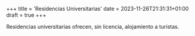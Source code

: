 +++
title = 'Residencias Universitarias'
date = 2023-11-26T21:31:31+01:00
draft = true
+++

Residencias universitarias ofrecen, sin licencia, alojamiento a turistas.
